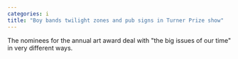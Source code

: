 ```yaml
---
categories: i
title: "Boy bands twilight zones and pub signs in Turner Prize show"
---
```

The nominees for the annual art award deal with "the big issues of our time" in very different ways.